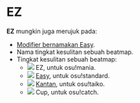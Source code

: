 # EZ

**EZ** mungkin juga merujuk pada:

-   [Modifier bernamakan Easy](/wiki/Game_Modifiers/#easy).
-   Nama tingkat kesulitan sebuah beatmap.
-   Tingkat kesulitan sebuah beatmap:
    -   ![](/wiki/shared/diff/easy-m.png) EZ, untuk osu!mania.
    -   ![](/wiki/shared/diff/easy-s.png) [Easy](/wiki/Difficulties/Easy), untuk osu!standard.
    -   ![](/wiki/shared/diff/easy-t.png) [Kantan](/wiki/Difficulties/Kantan), untuk osu!taiko.
    -   ![](/wiki/shared/diff/easy-c.png) Cup, untuk osu!catch.
